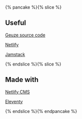 {% pancake %}{% slice %}<h2 id="useful">Useful</h2><p><a href="https://github.com/Quinten/geuze">Geuze source code</a></p><p><a href="https://app.netlify.com/">Netlify</a></p><p><a href="https://jamstack.org/">Jamstack</a></p>{% endslice %}{% slice %}<h2 id="madewith">Made with</h2><p><a href="https://www.netlifycms.org/">Netlify CMS</a></p><p><a href="https://www.11ty.dev/">Eleventy</a></p>{% endslice %}{% endpancake %}